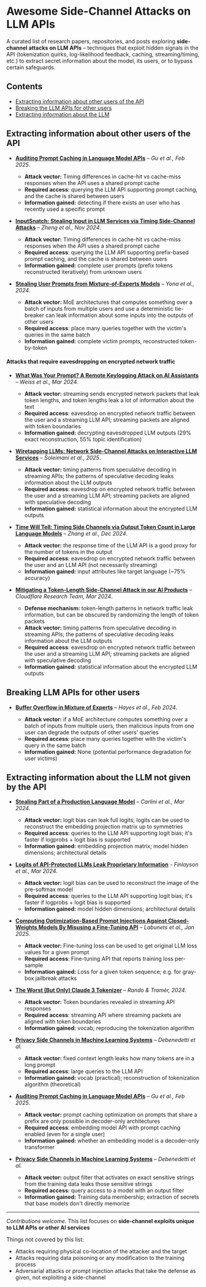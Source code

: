 # Awesome Side-Channel Attacks on LLM APIs

A curated list of research papers, repositories, and posts exploring **side-channel attacks on LLM APIs** – techniques that exploit hidden signals in the API (tokenization quirks, log-likelihood feedback, caching, streaming/timing, etc.) to extract secret information about the model, its users, or to bypass certain safeguards. 


## Contents

- [Extracting information about other users of the API](#extracting-information-about-other-users-of-the-api)
- [Breaking the LLM APIs for other users](#breaking-the-llm-apis-for-other-users)
- [Extracting information about the LLM](#extracting-information-about-the-llm)

## Extracting information about other users of the API

- [**Auditing Prompt Caching in Language Model APIs**](https://arxiv.org/abs/2502.07776) – *Gu et al., Feb 2025*.
  
  - **Attack vector:** Timing differences in cache-hit vs cache-miss responses when the API uses a shared prompt cache
  - **Required access**: querying the LLM API supporting prompt caching, and the cache is shared between users
  - **Information gained:** detecting if there exists an user who has recently used a specific prompt


- [**InputSnatch: Stealing Input in LLM Services via Timing Side-Channel Attacks**](https://arxiv.org/abs/2411.18191) – *Zheng et al., Nov 2024*. 
  
  - **Attack vector:** Timing differences in cache-hit vs cache-miss responses when the API uses a shared prompt cache
  - **Required access**: querying the LLM API supporting prefix-based prompt caching, and the cache is shared between users
  - **Information gained:** complete user prompts (prefix tokens reconstructed iteratively) from unknown users



- [**Stealing User Prompts from Mixture-of-Experts Models**](https://arxiv.org/abs/2410.22884) – *Yona et al., 2024*. 
  
  - **Attack vector:** MoE architectures that computes something over a batch of inputs from multiple users and use a deterministic tie-breaker can leak information about some inputs into the outputs of other users
  - **Required access**: place many queries together with the victim's queries in the same batch
  - **Information gained:** complete victim prompts, reconstructed token-by-token


#### Attacks that require eavesdropping on encrypted network traffic

- [**What Was Your Prompt? A Remote Keylogging Attack on AI Assistants**](https://arxiv.org/pdf/2403.09751) – *Weiss et al., Mar 2024*. 
  
  - **Attack vector:** streaming sends encrypted network packets that leak token lengths, and token lengths leak a lot of information about the text
  - **Required access**: eavesdrop on encrypted network traffic between the user and a streaming LLM API; streaming packets are aligned with token boundaries
  - **Information gained:** decrypting eavesdropped LLM outputs (29% exact reconstruction, 55% topic identification)


- [**Wiretapping LLMs: Network Side-Channel Attacks on Interactive LLM Services**](https://eprint.iacr.org/2025/167.pdf) – *Soleimani et al., 2025*.
  
  - **Attack vector:** timing patterns from speculative decoding in streaming APIs; the patterns of speculative decoding leaks information about the LLM outputs
  - **Required access**: eavesdrop on encrypted network traffic between the user and a streaming LLM API; streaming packets are aligned with speculative decoding
  - **Information gained:** statistical information about the encrypted LLM outputs


- [**Time Will Tell: Timing Side Channels via Output Token Count in Large Language Models**](https://arxiv.org/abs/2412.15431) – *Zhang et al., Dec 2024*. 
  
  - **Attack vector:** the response time of the LLM API is a good proxy for the number of tokens in the output
  - **Required access**: eavesdrop on encrypted network traffic between the user and an LLM API (not necessarily streaming)
  - **Information gained:** input attributes like target language (~75% accuracy)


- [**Mitigating a Token-Length Side-Channel Attack in our AI Products**](https://blog.cloudflare.com/ai-side-channel-attack-mitigated/) – *Cloudflare Research Team, Mar 2024*. 
  
  - **Defense mechanism:** token-length patterns in network traffic leak information, but can be obscured by randomizing the length of token packets
  - **Attack vector:** timing patterns from speculative decoding in streaming APIs; the patterns of speculative decoding leaks information about the LLM outputs
  - **Required access**: eavesdrop on encrypted network traffic between the user and a streaming LLM API; streaming packets are aligned with speculative decoding
  - **Information gained:** statistical information about the encrypted LLM outputs

## Breaking LLM APIs for other users

- [**Buffer Overflow in Mixture of Experts**](https://arxiv.org/abs/2402.05526) – *Hayes et al., Feb 2024*. 
  
  - **Attack vector:** if a MoE architecture computes something over a batch of inputs from multiple users, then malicious inputs from one user can degrade the outputs of other users' queries
  - **Required access**: place many queries together with the victim's query in the same batch
  - **Information gained:** None (potential performance degradation for user victims)


## Extracting information about the LLM not given by the API

- [**Stealing Part of a Production Language Model**](https://arxiv.org/abs/2403.06634) – *Carlini et al., Mar 2024*. 
  
  - **Attack vector:** logit bias can leak full logits; logits can be used to reconstruct the embedding projection matrix up to symmetries
  - **Required access**: queries to the LLM API supporting logit bias; it's faster if logprobs + logit bias is supported
  - **Information gained:** embedding projection matrix; model hidden dimensions; architectural details


- [**Logits of API-Protected LLMs Leak Proprietary Information**](https://arxiv.org/abs/2403.09539) - *Finlayson et al., Mar 2024*. 
  
  - **Attack vector:** logit bias can be used to reconstruct the image of the pre-softmax model
  - **Required access**: queries to the LLM API supporting logit bias; it's faster if logprobs + logit bias is supported
  - **Information gained:** model hidden dimensions; architectural details


- [**Computing Optimization-Based Prompt Injections Against Closed-Weights Models By Misusing a Fine-Tuning API**](https://arxiv.org/abs/2501.09798) – *Labunets et al., Jan 2025*. 
  
  - **Attack vector:** Fine-tuning loss can be used to get original LLM loss values for a given prompt
  - **Required access**: Fine-tuning API that reports training loss per-sample
  - **Information gained:** Loss for a given token sequence; e.g. for gray-box jailbreak attacks


- [**The Worst (But Only) Claude 3 Tokenizer**](https://javirando.com/blog/2024/claude-tokenizer/) – *Rando & Tramèr, 2024*. 
  
  - **Attack vector:** Token boundaries revealed in streaming API responses
  - **Required access**: streaming API where streaming packets are aligned with token boundaries
  - **Information gained:** vocab; reproducing the tokenization algorithm


- [**Privacy Side Channels in Machine Learning Systems**](https://arxiv.org/abs/2309.05610) – *Debenedetti et al.*

  - **Attack vector:** fixed context length leaks how many tokens are in a long prompt
  - **Required access**: large queries to the LLM API
  - **Information gained:** vocab (practical); reconstruction of tokenization algorithm (theoretical)


- [**Auditing Prompt Caching in Language Model APIs**](https://arxiv.org/abs/2502.07776) – *Gu et al., Feb 2025*.

  - **Attack vector:** prompt caching optimization on prompts that share a prefix are only possible in decoder-only architectures
  - **Required access**: embedding model API with prompt caching enabled (even for a single user)
  - **Information gained:** whether an embedding model is a decoder-only transformer


- [**Privacy Side Channels in Machine Learning Systems**](https://arxiv.org/abs/2309.05610) – *Debenedetti et al.*
  
  - **Attack vector:** output filter that activates on exact sensitive strings from the training data leaks those sensitive strings
  - **Required access**: query access to a model with an output filter
  - **Information gained:** Training data membership; extraction of secrets that base models don't directly memorize

---

*Contributions welcome.* This list focuses on **side-channel exploits unique to LLM APIs or other AI services** 

Things not covered by this list:
- Attacks requiring physical co-location of the attacker and the target
- Attacks requiring data poisoning or any modification to the training process
- Adversarial attacks or prompt injection attacks that take the defense as given, not exploiting a side-channel
